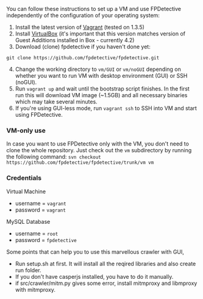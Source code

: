 You can follow these instructions to set up a VM and use FPDetective independently of the configuration of your operating system:

1. Install the latest version of [Vagrant](http://www.vagrantup.com/) (tested on 1.3.5)
2. Install [VirtualBox](https://www.virtualbox.org/wiki/Downloads) (it's important that this version matches version of Guest Additions installed in Box - currently 4.2)
3. Download (clone) fpdetective if you haven't done yet:
```
git clone https://github.com/fpdetective/fpdetective.git
```
4. Change the working directory to `vm/GUI` or `vm/noGUI` depending on whether you want 
to run VM with desktop environment (GUI) or SSH (noGUI).
5. Run `vagrant up` and wait until the bootstrap script finishes. 
In the first run this will download VM image (~1.5GB) and all necessary binaries 
which may take several minutes.
6. If you're using GUI-less mode, run `vagrant ssh` to SSH into VM and start using FPDetective.

### VM-only use
In case you want to use FPDetective only with the VM, you don't need to clone the whole repository. 
Just check out the `vm` subdirectory by running the following command:
`svn checkout https://github.com/fpdetective/fpdetective/trunk/vm vm`

### Credentials
Virtual Machine
* username = `vagrant` 
* password = `vagrant`

MySQL Database
* username = `root` 
* password = `fpdetective`

Some points that can help you to use this marvellous crawler with GUI,
* Run setup.sh at first. It will install all the reqired libraries and also create run folder.
* If you don't have casperjs installed, you have to do it manually.
* if src/crawler/mitm.py gives some error, install mitmproxy and libmproxy with mitmproxy.
